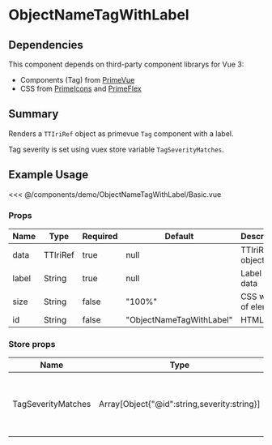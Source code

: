 <script setup>
import Basic from './demo/ObjectNameTagWithLabel/Basic.vue'
</script>

# ObjectNameTagWithLabel

## Dependencies

This component depends on third-party component librarys for Vue 3:

- Components (Tag) from [PrimeVue](https://www.primefaces.org/primevue/)
- CSS from [PrimeIcons](https://www.primefaces.org/showcase/icons.xhtml) and [PrimeFlex](https://www.primefaces.org/primeflex/)

## Summary

Renders a `TTIriRef` object as primevue `Tag` component with a label.

Tag severity is set using vuex store variable `TagSeverityMatches`.

## Example Usage

<DemoContainer>
  <Basic/>
</DemoContainer>

<<< @/components/demo/ObjectNameTagWithLabel/Basic.vue

### Props

| Name | Type | Required | Default | Description |
| ---- | ---- | ---- |------- | ----------- |
| data | TTIriRef | true | null   | TTIriRef object |
| label | String | true | null | Label of data |
| size | String | false | "100%" | CSS width of element |
| id   | String | false | "ObjectNameTagWithLabel" | HTML id |

### Store props

| Name | Type | Default | Description |
| ---- | ---- | ---- | ---- |
| TagSeverityMatches | Array[Object{"@id":string,severity:string}] | [] | severity must be valid primevue Tag severity |
